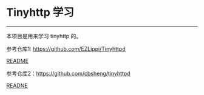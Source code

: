 # Tinyhttp 学习
---

本项目是用来学习 tinyhttp 的。

参考仓库1: https://github.com/EZLippi/Tinyhttpd

[README](./1.md)

参考仓库2：https://github.com/cbsheng/tinyhttpd

[READNE](/2.md)